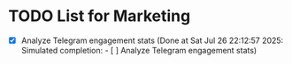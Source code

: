 # TODO List for Marketing

- [x] Analyze Telegram engagement stats  (Done at Sat Jul 26 22:12:57 2025: Simulated completion: - [ ] Analyze Telegram engagement stats)